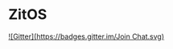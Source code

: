 # ZitOS
[![Gitter](https://badges.gitter.im/Join Chat.svg)](https://gitter.im/erikroyall/ZitOS?utm_source=badge&utm_medium=badge&utm_campaign=pr-badge&utm_content=badge)